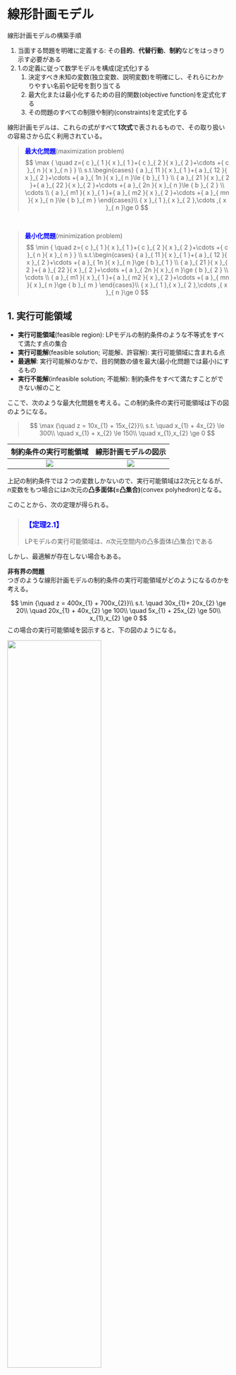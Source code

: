 # 線形計画モデル
線形計画モデルの構築手順

 1. 当面する問題を明確に定義する: その**目的**、**代替行動**、**制約**などをはっきり示す必要がある
 2. 1.の定義に従って数学モデルを構成(定式化)する
    1. 決定すべき未知の変数(独立変数、説明変数)を明確にし、それらにわかりやすい名前や記号を割り当てる
    2. 最大化または最小化するための目的関数(objective function)を定式化する
    3. その問題のすべての制限や制約(constraints)を定式化する

線形計画モデルは、これらの式がすべて**1次式**で表されるもので、その取り扱いの容易さから広く利用されている。

> **<font color="blue">最大化問題</font>**(maximization problem)
> $$
>\max { \quad z={ c }_{ 1 }{ x }_{ 1 }+{ c }_{ 2 }{ x }_{ 2 }+\cdots +{ c }_{ n }{ x }_{ n } } \\ s.t.\begin{cases} { a }_{ 11 }{ x }_{ 1 }+{ a }_{ 12 }{ x }_{ 2 }+\cdots +{ a }_{ 1n }{ x }_{ n }\le { b }_{ 1 } \\ { a }_{ 21 }{ x }_{ 2 }+{ a }_{ 22 }{ x }_{ 2 }+\cdots +{ a }_{ 2n }{ x }_{ n }\le { b }_{ 2 } \\ \cdots  \\ { a }_{ m1 }{ x }_{ 1 }+{ a }_{ m2 }{ x }_{ 2 }+\cdots +{ a }_{ mn }{ x }_{ n }\le { b }_{ m } \end{cases}\\ { x }_{ 1 },{ x }_{ 2 },\cdots ,{ x }_{ n }\ge 0
> $$

<br>

> **<font color="blue">最小化問題</font>**(minimization problem)
> $$
> \min { \quad z={ c }_{ 1 }{ x }_{ 1 }+{ c }_{ 2 }{ x }_{ 2 }+\cdots +{ c }_{ n }{ x }_{ n } } \\ s.t.\begin{cases} { a }_{ 11 }{ x }_{ 1 }+{ a }_{ 12 }{ x }_{ 2 }+\cdots +{ a }_{ 1n }{ x }_{ n }\ge { b }_{ 1 } \\ { a }_{ 21 }{ x }_{ 2 }+{ a }_{ 22 }{ x }_{ 2 }+\cdots +{ a }_{ 2n }{ x }_{ n }\ge { b }_{ 2 } \\ \cdots  \\ { a }_{ m1 }{ x }_{ 1 }+{ a }_{ m2 }{ x }_{ 2 }+\cdots +{ a }_{ mn }{ x }_{ n }\ge { b }_{ m } \end{cases}\\ { x }_{ 1 },{ x }_{ 2 },\cdots ,{ x }_{ n }\ge 0
> $$

## 1. 実行可能領域

 - **実行可能領域**(feasible region): LPモデルの制約条件のような不等式をすべて満たす点の集合
 - **実行可能解**(feasible solution; 可能解、許容解): 実行可能領域に含まれる点
 - **最適解**: 実行可能解のなかで、目的関数の値を最大(最小化問題では最小)にするもの
 - **実行不能解**(infeasible solution; 不能解): 制約条件をすべて満たすことができない解のこと

ここで、次のような最大化問題を考える。この制約条件の実行可能領域は下の図のようになる。
> $$
> \max {\quad z = 10x_{1} + 15x_{2}}\\
> s.t. \quad x_{1} + 4x_{2} \le 300\\
> \quad x_{1} + x_{2} \le 150\\
> \quad x_{1},x_{2} \ge 0
> $$

| 制約条件の実行可能領域 | 線形計画モデルの図示 |
|:-----------------------------------------:|:-----------------------------------------:|
|![](./img/線形計画法/制約条件の実行可能領域.png)|![](./img/線形計画法/線形計画モデルの図示.png)|


上記の制約条件では２つの変数しかないので、実行可能領域は2次元となるが、$n$変数をもつ場合には$n$次元の**凸多面体(=凸集合)**(convex polyhedron)となる。

このことから、次の定理が得られる。

> ### <font color="blue">【定理2.1】</font>
> LPモデルの実行可能領域は、$n$次元空間内の凸多面体(凸集合)である

しかし、最適解が存在しない場合もある。

**非有界の問題**<br>
つぎのような線形計画モデルの制約条件の実行可能領域がどのようになるのかを考える。

$$
\min {\quad z = 400x_{1} + 700x_{2}}\\
s.t. \quad 30x_{1}+ 20x_{2} \ge 20\\
\quad 20x_{1} + 40x_{2} \ge 100\\
\quad 5x_{1} + 25x_{2} \ge 50\\
x_{1},x_{2} \ge 0
$$
この場合の実行可能領域を図示すると、下の図のようになる。

<img src="./img/線形計画法/実行可能領域が非有界の例.jpg" width="65%">

ここで注意しなければならないことは、制約条件を満たす実行可能領域が有界ではない、つまり閉じていないことである。このような実行可能領域のことを一般に非有界(unbounded)という。

上の図のような閉じていない実行可能領域を線形計画法の立場からみた場合、説明変数の値を無限に大きくできるため、問題によってはその目的関数値がいくらでも大きくなったり小さくなったりする可能性があり、最適解を特定できないということになる。したがって、線形計画法ではこのような問題を非有界の問題と呼び、最適解が存在しないとしている。

**実行不能な問題**<br>
つぎに最初から実行可能領域がない場合を考える。例えば、つぎのような制約条件を考える。
$$
s.t. \quad x_{1} + x_{2} \le 2\\
\quad x_{1} + x_{2} \ge 6\\
\quad x_{1},x_{2} \ge 0
$$
この領域を図示すると、以下の図のようになり共通領域が存在しない。

![](./img/線形計画法/実行可能領域が存在しない例.jpg)

したがって、すべての制約式を満たすことができないため、実行可能解が存在せず、最適解もないことになる。線形計画法ではこのような問題のことを実行不能(infeasible)な問題という。

> このことから、線形計画問題が最適解をもたないのはつぎの場合である。
>
> 1. 実行可能領域が非有界で、目的関数が発散する
> 2. 実行可能領域が存在しない

<br>

また、以下のことも見当が付く。

> ### <font color="blue">【定理2.2】</font>
> 与えられた線形計画問題に最適解が存在すれば、目的関数は実行可能領域の境界上または頂点(vertex)で最適値をとる

![](./img/線形計画法/線形計画モデルの図示.png)

$n$次元多面体の頂点では、$n$個の境界面が交わっている。実行可能領域の各境界面は、線形計画モデルの$n + m$個の不等式を等号に置き変えたもの(つまり、等式に直したもの)のどれかと考えることができる。

## 図式解法
ここでは、線形計画法の幾何学的な理解を深めるために、グラフを用いて線形計画問題を解く図式解法(graphical solution)を示す。この解法は図を使うため3変数つまり、3次元に限定される。

つぎのような2変数を伴う生産計画問題を図式解法で解くことにする。
$$
\max {\quad z = 10x_{1} + 15x_{2}}\\
s.t. \quad x_{1} + 4x_{2} \le 300\\
\quad x_{1} + x_{2} \le 150\\
\quad x_{1},x_{2} \ge 0
$$

|  |  |
|:----------------------------------:|:----------------------------------:|
| ![](./img/線形計画法/図式解法_a.png) | ![](./img/線形計画法/図式解法_b.png) |
| ![](./img/線形計画法/図式解法_c.png) | ![](./img/線形計画法/図式解法_d.png) |


ただし、上述の方法はすべての端点を調べてその目的関数値を計算するため、制約式の数が増えて端点の数が多くなると時間がかかることになる。そこで、グラフ上でより効率的に最適解を見つける方法を示す。

### レベルカーブを用いた図式解法
この方法では、実行可能領域を特定するまでは上述の方法と同じである。その後、レベルカーブ(level curve)と呼ばれる等しい目的関数値をもつ等価線分を用いる。以下では、図式解法で用いた2変数を伴う生産計画問題を扱うものとする。

具体的には、

 1. 目的関数値が等しくなる等価線分をプロットする。
 2. レベルカーブは原点から離れると目的関数の値が大きくなり、逆に近付くと小さくなる性質(ただし、最小化問題で目的関数が負の係数を持っている場合は当てはまらない)のがあるので、この最大化問題では、下の図に示すように実行可能領域の境界に達するまで原点から遠ざけるように平行移動する。そのとき、レベルカーブが最後に接する点(あるいは線や面)が最適解である。

![](./img/線形計画法/レベルカーブを用いた目的関数最大化.png)


> (例: 献立問題)
>
> 最小化問題の例として、次の献立問題を取り上げる。
> $$
> \min {\quad z = 400x_{1} + 700x_{2}}\\
> s.t. \quad 30x_{1} + 20x_{2} \ge 60\\
> \quad 20x_{1} + 40x_{2} \ge 100\\
> \quad 5x_{1} + 25x_{2} \ge 50\\
> \quad x_{1},x_{2} \ge 0
> $$
> この献立問題の実行可能領域は非有界であり、説明変数$x_{1},x_{2}$のどちらお無限大まで増加できるということである。ただし、この問題は最小化問題であり、しかも目的関数の係数はどちらも非負であるので、説明変数が無限大の値をとる場合を考える必要はない。したがって、最適解の候補としては、端点A,B,C,Dとなる。

| 実行可能領域(レベルカーブ付き) | 線形計画モデル | 解の候補 |
|:----------:|:------------:|:------------:|
| ![](./img/線形計画法/献立問題の実行可能領域.png) | ![](./img/線形計画法/献立問題モデルの図示.jpg) | ![](./img/線形計画法/献立問題の解の候補.png) |

<br>

> ### 線形計画問題を解く図式解法の計算手順
>
> 1. **[座標系の定義]**: グラフ上に座標軸を描き、各軸に説明変数を割り当てる
> 2. **[制約条件のプロット]**: 各制約条件式に対し、等式の場合には直線、不等式の場合には領域を描く。
> 3. **[実行可能領域の特定]**: 2.で描かれたすべての領域の共通領域がこの問題のすべての制約条件を満足する点の集合、すなわち実行可能領域となる。この実行可能領域が空、すなわち存在しない場合は、制約条件をすべて満たす解が存在しないので、実行不能な問題として終了する。
> 4. **[目的関数のプロット]**: 目的関数の傾きを調べ、実行可能領域内の任意の場所に目的関数の等価線分(レベルカーブ)を書き込む
> 5. **[最適解の特定]**:
>       - 最大化問題: 実行可能領域の境界に達するまで原点から遠ざけるようレベルカーブを平行移動することにより、最適解をみつける
>       - 最小化問題: 原点に近づけるように平行移動することによって最適解をみつける


## 特殊な例
**非有界な問題の例(最適解が存在しないケース)**<br>
上述した献立問題を考える。この問題の実行可能領域は非有界であり、説明変数はともに無限大の値をもつことができる。もしこの問題が最小化問題ではなく最大化問題だった場合は、つまり

> $$
> \max {\quad z = 400x_{1} + 700x_{2}}\\
> s.t. \quad 30x_{1} + 20x_{2} \ge 60\\
> \quad 20x_{1} + 40x_{2} \ge 100\\
> \quad 5x_{1} + 25x_{2} \ge 50\\
> \quad x_{1},x_{2} \ge 0
> $$

の場合は、目的関数の値は限りなく大きくできることになる。したがって、最大値を特定できないため、この問題に最適解は存在しない。


**実行不能な問題の例(最適解が存在しないケース)**<br>
次のような問題を考える。
$$
\min {\quad z = 2x_{1} + x_{2}}\\
s.t. \quad x_{1} + x_{2} \le 2\\
\quad x_{1} + 2x_{2} \ge 6\\
\quad x_{1},x_{2} \ge 0
$$
この実行可能領域を図示すると以下の図になり、共通領域が存在しない。
![](./img/線形計画法/実行不能な問題の例.jpg)

したがって、すべての制約式を満たすことができないため、実行可能解が存在せず、最適解もないことになる。このような問題を実行不能な問題という。

**複数の最適解をもつ問題の例**<br>
複数の最適解が存在する場合を説明するために、次のような生産計画問題を考える。

$$
\max {\quad z = 5x_{1} + 20x_{2}}\\
s.t. \quad x_{1} + 4x_{2} \le 300\\
\quad x_{1} + x_{2} \le 150\\
\quad x_{1},x_{2} \ge 0
$$

この制約条件式の実行可能領域にレベルカーブをプロットすると下の図になる。
![](./img/線形計画法/複数の最適解をもつ例.png)
上の図のように、端点A,Bはともに最適解ということになり、常に一つとはかぎらず、複数存在する場合もある。

複数の最適解をもつケースは、図からも明らかなように、目的関数のレベルカーブの傾きと実行可能領域を形成している制約式に対応する線分の傾きが一致する場合に発生する。

**退化の例**<br>
WIP


---
# シンプレックス法
線形計画問題の汎用解法としてもっともよく知られているシンプレックス法を取り上げ、その基礎となる基本定理や解の収束性などについて示す。

## 標準形の線形計画問題
線形計画問題を汎用性の高い手法を用いて解く場合、不等式制約でなく等式制約として扱うほうが便利なことが多い。したがって、不等式制約をもつ線形計画問題を何らかの変換を用いて次のような1次の等式制約と非負条件をもつ問題に変換して扱われることになる。

$$
\max  /\min  \quad z=c_{ 1 }x_{ 1 }+c_{ 2 }x_{ 2 }+\cdots +c_{ n }x_{ n }\\ s.t.\begin{cases} { a }_{ 11 }{ x }_{ 1 }+{ a }_{ 12 }{ x }_{ 2 }+\cdots +{ a }_{ 1n }{ x }_{ n }={ b }_{ 1 } \\ { a }_{ 21 }{ x }_{ 1 }+{ a }_{ 22 }{ x }_{ 2 }+\cdots +{ a }_{ 2n }{ x }_{ n }={ b }_{ 2 } \\ \vdots  \\ { a }_{ m1 }{ x }_{ 1 }+{ a }_{ m2 }{ x }_{ 2 }+\cdots +{ a }_{ mn }{ x }_{ n }={ b }_{ m } \end{cases}\\ \qquad { x }_{ 1 },{ x }_{ 2 },\dots ,{ x }_{ n }\ge 0
$$

線形計画では、このような形式をもつ問題を**<font color="blue">標準形</font>**(standard form)の線形計画モデルという。これに対して、不等式制約をもつ線形計画問題のことを**<font color="blue">一般形</font>**の線形計画モデルとよぶこともある。

一般形から標準形への変換は、補助変数を用いて容易に行うことができる。例えば、以下の最大化問題
$$
\max { \quad z=c_{ 1 }x_{ 1 }+c_{ 2 }x_{ 2 }+\cdots +c_{ n }x_{ n } } \\ s.t.\begin{cases} { a }_{ 11 }{ x }_{ 1 }+{ a }_{ 12 }{ x }_{ 2 }+\cdots +{ a }_{ 1n }{ x }_{ n }\le { b }_{ 1 } \\ { a }_{ 21 }{ x }_{ 1 }+{ a }_{ 22 }{ x }_{ 2 }+\cdots +{ a }_{ 2n }{ x }_{ n }\le { b }_{ 2 } \\ \vdots  \\ { a }_{ m1 }{ x }_{ 1 }+{ a }_{ m2 }{ x }_{ 2 }+\cdots +{ a }_{ mn }{ x }_{ n }\le { b }_{ m } \end{cases}\\ \qquad { x }_{ 1 },{ x }_{ 2 },\dots ,{ x }_{ n }\ge 0
$$
の場合は、$m$個の制約条件を形成する連立1次不等式に新しく$m$個の非負の補助変数を導入することで、つぎのような等式制約条件をもつ標準形の線形計画モデルに容易に変換できる。
$$
\max { \quad z=c_{ 1 }x_{ 1 }+c_{ 2 }x_{ 2 }+\cdots +c_{ n }x_{ n } } \\ s.t.\begin{cases} { a }_{ 11 }{ x }_{ 1 }+{ a }_{ 12 }{ x }_{ 2 }+\cdots +{ a }_{ 1n }{ x }_{ n }+{ \lambda  }_{ 1 }={ b }_{ 1 } \\ { a }_{ 21 }{ x }_{ 1 }+{ a }_{ 22 }{ x }_{ 2 }+\cdots +{ a }_{ 2n }{ x }_{ n }+{ \lambda  }_{ 2 }={ b }_{ 2 } \\ \vdots  \\ { a }_{ m1 }{ x }_{ 1 }+{ a }_{ m2 }{ x }_{ 2 }+\cdots +{ a }_{ mn }{ x }_{ n }+{ \lambda  }_{ m }={ b }_{ m } \end{cases}\\ \qquad { x }_{ 1 },{ x }_{ 2 },\dots ,{ x }_{ n },{ \lambda  }_{ 1 },{ \lambda  }_{ 2 },\dots ,{ \lambda  }_{ m }\ge 0
$$
ここで連立1次方程式に変換するために導入された非負の変数$\lambda_{1},\cdots,\lambda_{m}$は、不等式の左辺と右辺の差(左辺の右辺に対する不足)を表す補助変数で、**<font color="blue">スラック変数</font>**(slack variable)とよばれる。

また、$n$個の変数と$m$個の制約条件をもつ最小化問題
$$
\min { \quad z=c_{ 1 }x_{ 1 }+c_{ 2 }x_{ 2 }+\cdots +c_{ n }x_{ n } } \\ s.t.\begin{cases} { a }_{ 11 }{ x }_{ 1 }+{ a }_{ 12 }{ x }_{ 2 }+\cdots +{ a }_{ 1n }{ x }_{ n }\ge { b }_{ 1 } \\ { a }_{ 21 }{ x }_{ 1 }+{ a }_{ 22 }{ x }_{ 2 }+\cdots +{ a }_{ 2n }{ x }_{ n }\ge { b }_{ 2 } \\ \vdots  \\ { a }_{ m1 }{ x }_{ 1 }+{ a }_{ m2 }{ x }_{ 2 }+\cdots +{ a }_{ mn }{ x }_{ n }\ge { b }_{ m } \end{cases}\\ \qquad { x }_{ 1 },{ x }_{ 2 },\dots ,{ x }_{ n }\ge 0
$$
でも、$m$個の制約条件を形成する連立1次不等式に新しく$m$個の非負の補助変数を導入すると、つぎのような等式制約条件をもつ標準形の線形計画モデルに容易に変換できる。
$$
\min { \quad z=c_{ 1 }x_{ 1 }+c_{ 2 }x_{ 2 }+\cdots +c_{ n }x_{ n } } \\ s.t.\begin{cases} { a }_{ 11 }{ x }_{ 1 }+{ a }_{ 12 }{ x }_{ 2 }+\cdots +{ a }_{ 1n }{ x }_{ n }-{ \lambda  }_{ 1 }={ b }_{ 1 } \\ { a }_{ 21 }{ x }_{ 1 }+{ a }_{ 22 }{ x }_{ 2 }+\cdots +{ a }_{ 2n }{ x }_{ n }-{ \lambda  }_{ 2 }={ b }_{ 2 } \\ \vdots  \\ { a }_{ m1 }{ x }_{ 1 }+{ a }_{ m2 }{ x }_{ 2 }+\cdots +{ a }_{ mn }{ x }_{ n }-{ \lambda  }_{ m }={ b }_{ m } \end{cases}\\ \qquad { x }_{ 1 },{ x }_{ 2 },\dots ,{ x }_{ n },{ \lambda  }_{ 1 },{ \lambda  }_{ 2 },\dots ,{ \lambda  }_{ m }\ge 0
$$
ここで連立1次方程式に変換するために導入された非負の変数は、不等式の左辺と右辺の差(この場合は左辺の右辺に対する超過)を表す補助変数で、**<font color="blue">サープラス変数</font>**(surplus variable)とよばれる。

このように、線形計画問題の一般形から標準形への変換は大変容易に行うことができる。

## 基底形式と基本定理
ここで次のような生産計画の問題を考える。説明の都合上、スラック変数$\lambda_{1}, \lambda_{2}$を$x_{3}, x_{4}$として以下のようにする。
$$
\max { \quad z=10x_{ 1 }+15x_{ 2 } } \\ s.t.\begin{cases} { x }_{ 1 }+4{ x }_{ 2 }+{ x }_{ 3 }=300 \\ { x }_{ 1 }+{ x }_{ 2 }+{ x }_{ 4 }=150 \end{cases}\\ \qquad { x }_{ 1 },{ x }_{ 2 },{ x }_{ 3 },{ x }_{ 4 }\ge 0
$$
このモデルでは、変数の数が４つであるのに対して等式の数が２つしかないことに注意してほしい。

![](./img/線形計画法/変数の数が方程式の数より多い問題.png)

 - **<font color="blue">基底変数</font>**(basic variable): 固定された変数に関して解かれる変数(上記の問題でいう$x_{3},x_{4}$)
 - **<font color="blue">非基底変数</font>**(nonbasic variable): 固定された変数(上記の問題でいう$x_{1},x_{2}$)
 - **基底**(basis): 基底変数の集合
 - **非基底**(nonbasis): 非基底変数の集合

また、非基底変数の値は基本的には任意の正数($x_{1}, x_{2} \ge 0$)であればよいわけであるが、**<font color="red">線形計画法では、0にすることになっている</font>**。

 - 非基底変数を0に固定したときの解を**<font color="blue">基底解</font>**(basic solution)
    - **基底解**のなかで非負条件を満足する解を**<font color="blue">実行可能基底解</font>**(basic feasible solution;略して可能基底解ともよぶ)
        - **実行可能基底解**のなかで目的関数を最大(最小化問題では最小)にする解が**<font color="blue">最適解</font>**

ここまでの議論で次の定理が示せる。【定理2.2】の頂点は、**実行可能基底解**のことであり、そのなかに最適解が存在するのである。

> ### <font color="blue">【定理3.1】線形計画の基本定理</font>(fundamental theorem)
> 標準形の線形計画問題が与えられたとき、その問題に実行可能解が存在するなら、必ず実行可能基底解が存在する。さらに、その問題に最適解が存在するなら、実行可能基底解のなかにも最適解が存在する。
>
> -実行可能解で最適解であるものを**最適基底解**(optimal basic solution)という。

また、変数の数に対して方程式の数が少ないという問題の解決法からもわかるように次の定理が導ける。

> ### <font color="blue">【定理3.2】</font>
> 与えられた標準形の線形計画問題の最適解においては、$n$個の変数のうちの$n - m$個の値は0である。
>
>上記の問題の方程式
>$$
>{ x }_{ 3 }=300-{ x }_{ 10 }-4{ x }_{ 20 }\\ { x }_{ 4 }=150-{ x }_{ 10 }-{ x }_{ 20 }
>$$
>に$x_{1}=x_{2}=0$としたときの解は、$x_{1}=0,x_{2}=0,x_{3}=300,x_{4}=150$となる。

以上のことから、線形計画問題の最適解をみつけるには実行可能領域の頂点だけを調べればよい。頂点(実行可能基底解)では$n$個の変数のうち$m$個が正であるから、その数は$n$個の変数から$m$個を取る組み合わせの数${ _{ n }{ C }_{ m } }$ということになる。

このとき、$n$と$m$の数が大きくなるとその組合わせの数は増大し、計算量が膨大になる。そこで、有効な組合せだけを用いて効率よく最適解を探し出す方法として考えられたのがシンプレックス法(simplex method; 単体法ともいう)である。

## シンプレックス法
### 原理と計算方法
> 次の線形計画をシンプレックス法を用いて解け。ただし、$x_{3},x_{4}$はスラック変数とする。
>$$
>z=29{ x }_{ 1 }+45{ x }_{ 2 }\\ \begin{cases} 2{ x }_{ 1 }+8{ x }_{ 2 }+{ x }_{ 3 }=60 \\ 4{ x }_{ 1 }+4{ x }_{ 2 }+{ x }_{ 4 }=60 \end{cases}\\ { x }_{ 1 },{ x }_{ 2 },{ x }_{ 3 },{ x }_{ 4 }\ge 0
>$$


![](./img/線形計画法/例題シンプレックス法01.png)

なぜなら、(1)(2)で$x_{1},x_{2}$を少しだけ増やしても$x_{3}, x_{4}$は正のままで、(3)式より$z$の値が増加するからである。
そこで、(1)(2)で$x_{3},x_{4}$が**<font color="blue">非負である限りできるだけ大きく</font>**$x_{1}$または$x_{2}$を増やすことを考える。

**まず($x_{2} = 0$として、)$x_{1}$を増やすことを考える。**

 - (1)によれば、$x_{1}$が増えるにつれて$x_{3}$が減り、$x_{1}=30(=60/2)$で$x_{3} = 0$となる。
 - (2)によれば$x_{1} = 15 (= 60/4)$で$x_{4} = 0$となる。

したがって、$x_{1}$は**最大$x_{1} = 15$まで増やせる**。その結果、(3)の$z$は$\Delta z = 29 \times 15 = 435$だけ増加する。

**次に($x_{1} = 0$として、)$x_{2}$を増やすことを考える。**

 - (1)より$x_{2} = 7.5 (= 60/8)$まで増やすと$x_{3} = 0$となる
 - (2)より$x_{2} = 15 (= 60/4)$まで増やすと$x_{4} = 0$となる

したがって、$x_{2}$は**最大$x_{2} = 7.5$まで増やせる**。その結果、(3)の$z$は$\Delta z = 45 \times 7.5 = 337.5$だけ増加する。

→以上より、**<font color="blue">$x_{1}$を増やしたほうが$z$の値がより増加する</font>**。&$x_{1}$を限度いっぱいに増やすと**(2)の左辺の$x_{4}$が$0$となる。**そこで(2)の左辺の$x_{4}$を右辺に移し、右辺の$x_{1}$を左辺に移す。すると(2)は

$$
x_{1} = 15 - x_{2} - \frac {1}{4}x_{4}
$$

となる。これを(1)(3)に代入して$x_{1}$を消去すると、それぞれ次のようになる。
$$
x_{3} = 30 - 6x_{2} + \frac {1}{2} x_{4}\\
z = 435 + 16 x_{2} - 7.25 x_{4}
$$
以上をまとめると、次のようになる。

![](./img/線形計画法/例題シンプレックス法02.png)

なぜなら(4)(5)で$x_{2}$を少しだけ増やしても$x_{3},x_{1}$は正のままで、(6)式より$z$の値が増加するからである。

そこで、$x_{2}$を($x_{4} = 0$として)増やす。

 - (4)式によれば$x_{2} = 5 (= 30/6)$まで増加すると$x_{3} = 0$となる
 - (5)式によれば$x_{2} = 15 (= 15/1)$まで増加すると$x_{1} = 0$となる

したがって、$x_{2}$は**最大$x_{2} = 5$まで増やせる**。そして$z$が$\Delta z = 16 \times 5 = 80$だけ増加し、その結果**(4)式の左辺の$x_{3}$が$0$になる**。

そこで(4)の左辺の$x_{3}$を右辺に移し、右辺の$x_{2}$を左辺に移す。すると(4)式は
$$
x_{2} = 5 - \frac {1}{6} x_{3} - \frac {1}{3} x_{4}
$$
となる。これを(5)、(6)に代入して$x_{2}$を消去すると、それぞれ次のようになる。
$$
x_{1} = 10 + \frac {1}{6} x_{3} - \frac {1}{3}x_{4}\\
z = 515 - 2.667 x_{3} - 5.917 x_{4}
$$
以上をまとめると、次のようになる。

![](./img/線形計画法/例題シンプレックス法03.png)

したがって、$z$の最大値は
$$
z = 515
$$
である。

### 幾何学的解釈
幾何学的に解釈すると、シンプレックス法は可能領域のある頂点を出発点とし、**目的関数$z$の値が最も大きく増加するように辺に沿って移動し**、$z$が増加しなくなる頂点で終了するものである。


![](./img/線形計画法/可能領域の境界の辺に沿って頂点を移動する.png)

### シンプレックス表によるプログラミング
シンプレックス法を次のように一般化する。
$$
\max { \quad z={ c }_{ 0 }+{ c }_{ 1 }{ x }_{ a }+\cdots +{ c }_{ j }{ x }_{ b }+\cdots +{ c }_{ n }{ x }_{ c } } \\ s.t.\begin{cases} { a }_{ 11 }{ x }_{ a }+\cdots +{ a }_{ 1j }{ x }_{ b }+\cdots +{ a }_{ 1n }{ x }_{ c }\le { b }_{ 1 } \\ \vdots  \\ { a }_{ i1 }{ x }_{ a }+\cdots +{ a }_{ ij }{ x }_{ b }+\cdots +{ a }_{ in }{ x }_{ c }\le { b }_{ i } \\ \vdots  \\ { a }_{ m1 }{ x }_{ a }+\cdots +{ a }_{ mj }{ x }_{ b }+\cdots +{ a }_{ mn }{ x }_{ c }\le { b }_{ m } \end{cases}\\ { x }_{ a },\cdots ,{ x }_{ b },\cdots ,{ x }_{ c }\ge 0
$$

上記の最大化問題の制約条件式を基底変数と非基底変数に分ける。スラック変数を基底変数にするのが通例である。以下ではスラック変数を$x_{\alpha}, \cdots, x_{\beta}, \cdots, x_{\gamma}$とする。

$$
x_{\alpha} = b_{1} - a_{11}x_{a} - \cdots - a_{1j}x_{b} - \cdots - a_{1n}x_{c}\\
\vdots\\
x_{\beta} = b_{i} - a_{21}x_{a} - \cdots - a_{2j}x_{b} - \cdots - a_{2n}x_{c}\\
\vdots\\
x_{\gamma} = b_{m} - a_{m1}x_{a} - \cdots - a_{mj}x_{b} - \cdots - a_{mn}x_{c}\\
z = c_{0} + c_{1}x_{a} + \cdots + c_{j}x_{b} + \cdots + c_{n}x_{c}
$$
ただし、$b_{1} \ge 0, \dots, b_{i} \ge 0, \dots, b_{m} \ge 0$であるとする。この式を次のような表に表す。これを**シンプレックス法**(または**タブロー**)という。



### 退化


### 人工変数(人為変数)
これまでは、最大化問題で、しかも制約不等式のなかの不等号の向きが$\le$の場合だけ扱ってきた。しかし、実際には最小化問題もあるし、不等号の向きが逆向きの$\ge$である制約不等式や最初から等号($=$)である等式制約が含まれることが多い。ここでは、このような場合の対処の仕方について紹介する。


## シンプレックス指標と収束性

### シンプレックス指標

### シンプレックス法の収束

### シャドープライス


---
# タブロー・シンプレックス法


---
# 改訂シンプレックス法


---
# 多目的改訂シンプレックス法

